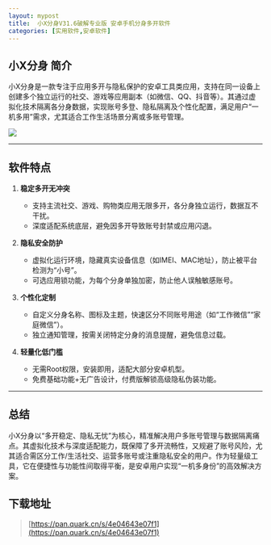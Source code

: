 ```yaml
---
layout: mypost
title:  小X分身V31.6破解专业版 安卓手机分身多开软件
categories: [实用软件,安卓软件]
---
```


## 小X分身 简介
小X分身是一款专注于应用多开与隐私保护的安卓工具类应用，支持在同一设备上创建多个独立运行的社交、游戏等应用副本（如微信、QQ、抖音等）。其通过虚拟化技术隔离各分身数据，实现账号多登、隐私隔离及个性化配置，满足用户“一机多用”需求，尤其适合工作生活场景分离或多账号管理。

![](https://gcore.jsdelivr.net/gh/jikcc/jikcc.github.io/IMG/20250327171551393.png)

---

## 软件特点  
1. **稳定多开无冲突**  
   - 支持主流社交、游戏、购物类应用无限多开，各分身独立运行，数据互不干扰。  
   - 深度适配系统底层，避免因多开导致账号封禁或应用闪退。  

2. **隐私安全防护**  
   - 虚拟化运行环境，隐藏真实设备信息（如IMEI、MAC地址），防止被平台检测为“小号”。  
   - 可选应用锁功能，为每个分身单独加密，防止他人误触敏感账号。  

3. **个性化定制**  
   - 自定义分身名称、图标及主题，快速区分不同账号用途（如“工作微信”“家庭微信”）。  
   - 独立通知管理，按需关闭特定分身的消息提醒，避免信息过载。  

4. **轻量化低门槛**  
   - 无需Root权限，安装即用，适配大部分安卓机型。  
   - 免费基础功能+无广告设计，付费版解锁高级隐私伪装功能。  

---  

## 总结 
小X分身以“多开稳定、隐私无忧”为核心，精准解决用户多账号管理与数据隔离痛点。其虚拟化技术与深度适配能力，既保障了多开流畅性，又规避了账号风险，尤其适合需区分工作/生活社交、运营多账号或注重隐私安全的用户。作为轻量级工具，它在便捷性与功能性间取得平衡，是安卓用户实现“一机多身份”的高效解决方案。

## 下载地址 

> [https://pan.quark.cn/s/4e04643e07f1](https://pan.quark.cn/s/4e04643e07f1)
